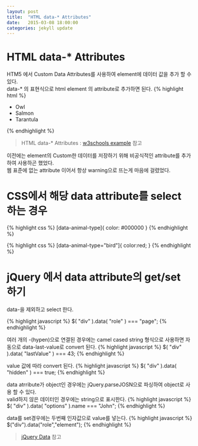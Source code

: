 ```yaml
---
layout: post
title:  "HTML data-* Attributes"
date:   2015-03-08 18:00:00
categories: jekyll update
---
```

# HTML data-* Attributes

HTM5 에서 Custom Data Attributes를 사용하여 element에 데이터 값을 추가 할 수 있다.  
data-* 의 표현식으로 html element 의 attribute로 추가하면 된다. 
{% highlight html %}
<ul>
  <li data-animal-type="bird">Owl</li>
  <li data-animal-type="fish">Salmon</li> 
  <li data-animal-type="spider">Tarantula</li> 
</ul>
{% endhighlight %}

> HTML data-* Attributes : [w3schools example][att_global_data] 참고 


이전에는 element의 Custom한 데이터를 저장하기 위해 비공식적인 attribute를 추가하여 사용하곤 했었다.     
웹 표준에 없는 attribute 이어서 항상 warning으로 뜨는게 마음에 걸렸었다. 

# CSS에서 해당 data attribute를 select 하는 경우 

{% highlight css %}
[data-animal-type]{
	color: #000000
}
{% endhighlight %}

{% highlight css %}
[data-animal-type="bird"]{
	color:red;
}
{% endhighlight %}

# jQuery 에서 data attribute의 get/set 하기 

<div data-role="page" data-last-value="43" data-hidden="true" data-options='{"name":"John"}'></div>

data-을 제외하고 select 한다.

{% highlight javascript %}
$( "div" ).data( "role" ) === "page";
{% endhighlight %}

여러 개의 -(hypen)으로 연결된 경우에는 camel cased string 형식으로 사용하면 자동으로 data-last-value로 convert 된다. 
{% highlight javascript %}
$( "div" ).data( "lastValue" ) === 43;
{% endhighlight %}

value 값에 따라 convert 된다. 
{% highlight javascript %}
$( "div" ).data( "hidden" ) === true;
{% endhighlight %}

data atrribute가 object인 경우에는 jQuery.parseJOSN으로 파싱하여 object로 사용 할 수 있다.   
valid하지 않은 데이터인 경우에는 string으로 표시한다. 
{% highlight javascript %}
$( "div" ).data( "options" ).name === "John";
{% endhighlight %}


data를 set경우에는 두번째 인자값으로 value를 넣는다. 
{% highlight javascript %}
$("div").data("role","element");
{% endhighlight %}


> [jQuery Data][jQuery Data] 참고 

[jQuery Data]:http://api.jquery.com/data/
[att_global_data]:http://www.w3schools.com/tags/att_global_data.asp
